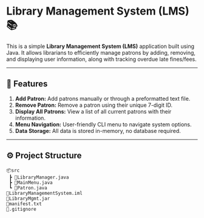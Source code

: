 # Library Management System (LMS) 📚

This is a simple **Library Management System (LMS)** application built using Java. It allows librarians to efficiently manage patrons by adding, removing, and displaying user information, along with tracking overdue late fines/fees.

---

## 📝 **Features**
1. **Add Patron:** Add patrons manually or through a preformatted text file.
2. **Remove Patron:** Remove a patron using their unique 7-digit ID.
3. **Display All Patrons:** View a list of all current patrons with their information.
4. **Menu Navigation:** User-friendly CLI menu to navigate system options.
5. **Data Storage:** All data is stored in-memory, no database required.

---

## ⚙️ **Project Structure**
```plaintext
📦src
 ┣ 📜LibraryManager.java
 ┣ 📜MainMenu.java
 ┗ 📜Patron.java
📜LibraryManagementSystem.iml
📜LibraryMgmt.jar
📜manifest.txt
📜.gitignore
